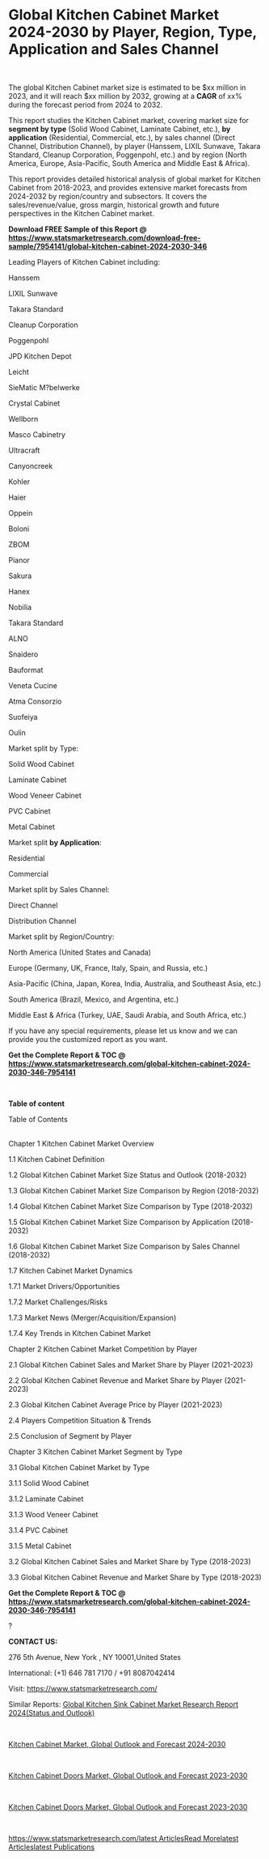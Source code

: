 <h1>Global Kitchen Cabinet Market 2024-2030 by Player, Region, Type, Application and Sales Channel</h1><br/><p>The global Kitchen Cabinet market size is estimated to be $xx million in 2023, and it will reach $xx million by 2032, growing at a <strong>CAGR</strong> of xx% during the forecast period from 2024 to 2032.</p>
 
 
 
 <p>This report studies the Kitchen Cabinet market, covering market size for <strong>segment by type</strong> (Solid Wood Cabinet, Laminate Cabinet, etc.), <strong>by application</strong> (Residential, Commercial, etc.), by sales channel (Direct Channel, Distribution Channel), by player (Hanssem, LIXIL Sunwave, Takara Standard, Cleanup Corporation, Poggenpohl, etc.) and by region (North America, Europe, Asia-Pacific, South America and Middle East & Africa).</p>
 
 
 
 <p>This report provides detailed historical analysis of global market for Kitchen Cabinet from 2018-2023, and provides extensive market forecasts from 2024-2032 by region/country and subsectors. It covers the sales/revenue/value, gross margin, historical growth and future perspectives in the Kitchen Cabinet market.</p>
 
 
 
 <p><strong>Download FREE Sample of this Report @ <a href="https://www.statsmarketresearch.com/download-free-sample/7954141/global-kitchen-cabinet-2024-2030-346">https://www.statsmarketresearch.com/download-free-sample/7954141/global-kitchen-cabinet-2024-2030-346</a></strong></p>
 
 
 
 <p>Leading Players of Kitchen Cabinet including:</p>
 
 
 
 <p>Hanssem</p>
 
 
 
 <p>LIXIL Sunwave</p>
 
 
 
 <p>Takara Standard</p>
 
 
 
 <p>Cleanup Corporation</p>
 
 
 
 <p>Poggenpohl</p>
 
 
 
 <p>JPD Kitchen Depot</p>
 
 
 
 <p>Leicht</p>
 
 
 
 <p>SieMatic M?belwerke</p>
 
 
 
 <p>Crystal Cabinet</p>
 
 
 
 <p>Wellborn</p>
 
 
 
 <p>Masco Cabinetry</p>
 
 
 
 <p>Ultracraft</p>
 
 
 
 <p>Canyoncreek</p>
 
 
 
 <p>Kohler</p>
 
 
 
 <p>Haier</p>
 
 
 
 <p>Oppein</p>
 
 
 
 <p>Boloni</p>
 
 
 
 <p>ZBOM</p>
 
 
 
 <p>Pianor</p>
 
 
 
 <p>Sakura</p>
 
 
 
 <p>Hanex</p>
 
 
 
 <p>Nobilia</p>
 
 
 
 <p>Takara Standard</p>
 
 
 
 <p>ALNO</p>
 
 
 
 <p>Snaidero</p>
 
 
 
 <p>Bauformat</p>
 
 
 
 <p>Veneta Cucine</p>
 
 
 
 <p>Atma Consorzio</p>
 
 
 
 <p>Suofeiya</p>
 
 
 
 <p>Oulin</p>
 
 
 
 <p>Market split by Type:</p>
 
 
 
 <p>Solid Wood Cabinet</p>
 
 
 
 <p>Laminate Cabinet</p>
 
 
 
 <p>Wood Veneer Cabinet</p>
 
 
 
 <p>PVC Cabinet</p>
 
 
 
 <p>Metal Cabinet</p>
 
 
 
 <p>Market split <strong>by Application</strong>:</p>
 
 
 
 <p>Residential</p>
 
 
 
 <p>Commercial</p>
 
 
 
 <p>Market split by Sales Channel:</p>
 
 
 
 <p>Direct Channel</p>
 
 
 
 <p>Distribution Channel</p>
 
 
 
 <p>Market split by Region/Country:</p>
 
 
 
 <p>North America (United States and Canada)</p>
 
 
 
 <p>Europe (Germany, UK, France, Italy, Spain, and Russia, etc.)</p>
 
 
 
 <p>Asia-Pacific (China, Japan, Korea, India, Australia, and Southeast Asia, etc.)</p>
 
 
 
 <p>South America (Brazil, Mexico, and Argentina, etc.)</p>
 
 
 
 <p>Middle East & Africa (Turkey, UAE, Saudi Arabia, and South Africa, etc.)</p>
 
 
 
 <p>If you have any special requirements, please let us know and we can provide you the customized report as you want.</p>
 
 
 
 <div><b>Get the Complete Report & TOC @ <a href="https://www.statsmarketresearch.com/global-kitchen-cabinet-2024-2030-346-7954141">https://www.statsmarketresearch.com/global-kitchen-cabinet-2024-2030-346-7954141</a></b></div>
 
 
 
 <p><br />
 
 <b>Table of content</b></p>
 
 
 
 <p>Table of Contents<br />
 
 <br />
 
 Chapter 1 Kitchen Cabinet Market Overview<br />
 
 1.1 Kitchen Cabinet Definition<br />
 
 1.2 Global Kitchen Cabinet Market Size Status and Outlook (2018-2032)<br />
 
 1.3 Global Kitchen Cabinet Market Size Comparison by Region (2018-2032)<br />
 
 1.4 Global Kitchen Cabinet Market Size Comparison by Type (2018-2032)<br />
 
 1.5 Global Kitchen Cabinet Market Size Comparison by Application (2018-2032)<br />
 
 1.6 Global Kitchen Cabinet Market Size Comparison by Sales Channel (2018-2032)<br />
 
 1.7 Kitchen Cabinet Market Dynamics<br />
 
 1.7.1 Market Drivers/Opportunities<br />
 
 1.7.2 Market Challenges/Risks<br />
 
 1.7.3 Market News (Merger/Acquisition/Expansion)<br />
 
 1.7.4 Key Trends in Kitchen Cabinet Market<br />
 
 Chapter 2 Kitchen Cabinet Market Competition by Player<br />
 
 2.1 Global Kitchen Cabinet Sales and Market Share by Player (2021-2023)<br />
 
 2.2 Global Kitchen Cabinet Revenue and Market Share by Player (2021-2023)<br />
 
 2.3 Global Kitchen Cabinet Average Price by Player (2021-2023)<br />
 
 2.4 Players Competition Situation & Trends<br />
 
 2.5 Conclusion of Segment by Player<br />
 
 Chapter 3 Kitchen Cabinet Market Segment by Type<br />
 
 3.1 Global Kitchen Cabinet Market by Type<br />
 
 3.1.1 Solid Wood Cabinet<br />
 
 3.1.2 Laminate Cabinet<br />
 
 3.1.3 Wood Veneer Cabinet<br />
 
 3.1.4 PVC Cabinet<br />
 
 3.1.5 Metal Cabinet<br />
 
 3.2 Global Kitchen Cabinet Sales and Market Share by Type (2018-2023)<br />
 
 3.3 Global Kitchen Cabinet Revenue and Market Share by Type (2018-2023)</p>
 
 
 
 <div><b>Get the Complete Report & TOC @ <a href="https://www.statsmarketresearch.com/global-kitchen-cabinet-2024-2030-346-7954141">https://www.statsmarketresearch.com/global-kitchen-cabinet-2024-2030-346-7954141</a></b></div>
 
 
 
 <p>? </p>
 
 
 
 <p><b>CONTACT US:</b><br />
 
 276 5th Avenue, New York , NY 10001,United States<br />
 
 International: (+1) 646 781 7170 / +91 8087042414<br />
 
 Visit: <a href="https://www.statsmarketresearch.com/">https://www.statsmarketresearch.com/</a><br />
 
 Similar Reports: <a href="https://www.statsmarketresearch.com/global-kitchen-cabinet-2024-2030-346-7954141">Global Kitchen Sink Cabinet Market Research Report 2024(Status and Outlook)</a><br />
 
 <br />
 
 <a href="https://www.statsmarketresearch.com/global-kitchen-cabinet-2024-2030-346-7954141">Kitchen Cabinet Market, Global Outlook and Forecast 2024-2030</a><br />
 
 <br />
 
 <a href="https://www.statsmarketresearch.com/global-kitchen-cabinet-2024-2030-346-7954141">Kitchen Cabinet Doors Market, Global Outlook and Forecast 2023-2030</a><br />
 
 <br />
 
 <a href="https://www.statsmarketresearch.com/global-kitchen-cabinet-2024-2030-346-7954141">Kitchen Cabinet Doors Market, Global Outlook and Forecast 2023-2030</a><br />
 
 <br />
 
 <a href="https://gyeongbokgung.com">https://www.statsmarketresearch.com/</a><a href="https://hallyeomaritime.com">latest Articles</a><a href="https://jingwansa.com">Read More</a><a href="https://nguoiviet.jp/">latest Articles</a><a href="https://www.intelmarketresearch.com/">latest Publications</a></p>